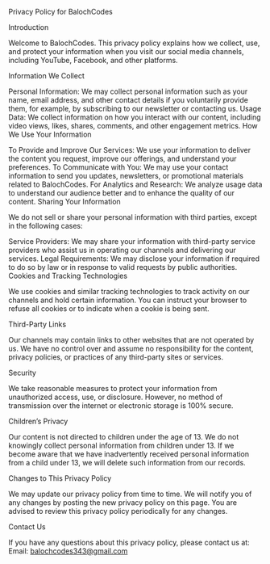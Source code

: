 Privacy Policy for BalochCodes

Introduction

Welcome to BalochCodes. This privacy policy explains how we collect, use, and protect your information when you visit our social media channels, including YouTube, Facebook, and other platforms.

Information We Collect

Personal Information: We may collect personal information such as your name, email address, and other contact details if you voluntarily provide them, for example, by subscribing to our newsletter or contacting us.
Usage Data: We collect information on how you interact with our content, including video views, likes, shares, comments, and other engagement metrics.
How We Use Your Information

To Provide and Improve Our Services: We use your information to deliver the content you request, improve our offerings, and understand your preferences.
To Communicate with You: We may use your contact information to send you updates, newsletters, or promotional materials related to BalochCodes.
For Analytics and Research: We analyze usage data to understand our audience better and to enhance the quality of our content.
Sharing Your Information

We do not sell or share your personal information with third parties, except in the following cases:

Service Providers: We may share your information with third-party service providers who assist us in operating our channels and delivering our services.
Legal Requirements: We may disclose your information if required to do so by law or in response to valid requests by public authorities.
Cookies and Tracking Technologies

We use cookies and similar tracking technologies to track activity on our channels and hold certain information. You can instruct your browser to refuse all cookies or to indicate when a cookie is being sent.

Third-Party Links

Our channels may contain links to other websites that are not operated by us. We have no control over and assume no responsibility for the content, privacy policies, or practices of any third-party sites or services.

Security

We take reasonable measures to protect your information from unauthorized access, use, or disclosure. However, no method of transmission over the internet or electronic storage is 100% secure.

Children’s Privacy

Our content is not directed to children under the age of 13. We do not knowingly collect personal information from children under 13. If we become aware that we have inadvertently received personal information from a child under 13, we will delete such information from our records.

Changes to This Privacy Policy

We may update our privacy policy from time to time. We will notify you of any changes by posting the new privacy policy on this page. You are advised to review this privacy policy periodically for any changes.

Contact Us

If you have any questions about this privacy policy, please contact us at:
Email: balochcodes343@gmail.com
